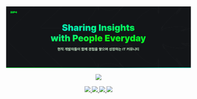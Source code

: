 ![banner](../images/banner.png)

<p align="center">
  <a href="https://www.dnd.ac">
    <img src="https://img.shields.io/badge/HomePage-sipe.team-01FF13?style=for-the-badge&link=https%3A%2F%2Fsipe.team" />
  </a>
</p>

<p align="center">
  <a href="https://www.instagram.com/sipe_team/">
    <img src="https://img.shields.io/badge/instagram-E4405F?style=flat-square&logo=Instagram&logoColor=white"/>
  </a>
  <a href="https://www.linkedin.com/company/sipe.team">
    <img src="https://img.shields.io/badge/LinkedIn-0A66C2?style=flat-square&logo=LinkedIn&logoColor=white"/>
  </a>
  <a href="https://www.youtube.com/@sipe_team">
    <img src="https://img.shields.io/badge/YouTube-FF0000?style=flat-square&logo=YouTube&logoColor=white"/>
  </a>
  <a href="https://github.com/sipe-team">
    <img src="https://img.shields.io/badge/Github-181717?style=flat-square&logo=Github&logoColor=white"/>
  </a>
</p>
